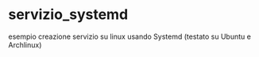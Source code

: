 # servizio_systemd
esempio creazione servizio su linux usando Systemd (testato su Ubuntu e Archlinux)
